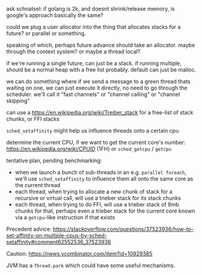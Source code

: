 
ask schnatsel: if golang is 2k, and doesnt shrink/release memory, is google's approach basically the same?

could we plug a user allocator into the thing that allocates stacks for a future? or parallel or something.

speaking of which, perhaps future.advance should take an allocator. maybe through the context system? or maybe a thread local?

if we're running a single future, can just be a stack. if running multiple, should be a normal heap with a free list probably. default can just be malloc.


we can do something where if we send a message to a green thread thats waiting on one, we can just execute it directly, no need to go through the scheduler. we'll call it "fast channels" or "channel calling" or "channel skipping"


can use a https://en.wikipedia.org/wiki/Treiber_stack for a free-list of stack chunks, or FFI stacks

`sched_setaffinity` might help us influence threads onto a certain cpu

determine the current CPU, if we want to get the current core's number: https://en.wikipedia.org/wiki/CPUID (1FH) or `sched_getcpu` / `getcpu` 

tentative plan, pending benchmarking:
- when we launch a bunch of sub-threads in an e.g. `parallel foreach`, we'll use `sched_setaffinity` to influence them all onto the same core as the current thread
- each thread, when trying to allocate a new chunk of stack for a recursive or virtual call, will use a trieber stack for its stack chunks
- each thread, when trying to do FFI, will use a trieber stack of 8mb chunks for that, perhaps even a trieber stack for the current core known via a `getcpu`-like instruction if that exists

Precedent advice: https://stackoverflow.com/questions/37523936/how-to-set-affinity-on-multiple-cpus-by-sched-setaffinity#comment62552536_37523936

Caution: https://news.ycombinator.com/item?id=10929385

JVM has a `Thread.park` which could have some useful mechanisms.